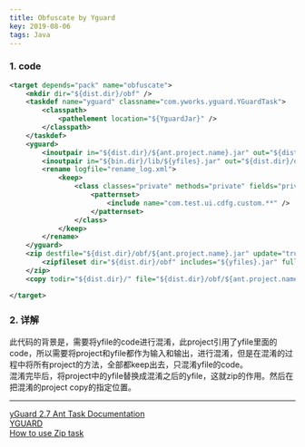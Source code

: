 ```yaml
---
title: Obfuscate by Yguard
key: 2019-08-06
tags: Java
---
```


### 1. code
```xml
<target depends="pack" name="obfuscate">
    <mkdir dir="${dist.dir}/obf" />
    <taskdef name="yguard" classname="com.yworks.yguard.YGuardTask">
        <classpath>
            <pathelement location="${YguardJar}" />
        </classpath>
    </taskdef>
    <yguard>
        <inoutpair in="${dist.dir}/${ant.project.name}.jar" out="${dist.dir}/obf/${ant.project.name}.jar" />
        <inoutpair in="${bin.dir}/lib/${yfiles}.jar" out="${dist.dir}/obf/${yfiles}.jar" />
        <rename logfile="rename_log.xml">
            <keep>
                <class classes="private" methods="private" fields="private">
                    <patternset>
                        <include name="com.test.ui.cdfg.custom.**" />
                    </patternset>
                </class>
            </keep>
        </rename>
    </yguard>
    <zip destfile="${dist.dir}/obf/${ant.project.name}.jar" update="true">
        <zipfileset dir="${dist.dir}/obf" includes="${yfiles}.jar" fullpath="lib/${yfiles}.jar" />
    </zip>
    <copy todir="${dist.dir}/" file="${dist.dir}/obf/${ant.project.name}.jar" />

</target>
```

### 2. 详解
此代码的背景是，需要将yfile的code进行混淆，此project引用了yfile里面的code，所以需要将project和yfile都作为输入和输出，进行混淆，但是在混淆的过程中将所有project的方法，全部都keep出去，只混淆yfile的code。   
混淆完毕后，将project中的yfile替换成混淆之后的yfile，这就zip的作用。然后在把混淆的project copy的指定位置。

----

[yGuard 2.7 Ant Task Documentation](https://www.yworks.com/resources/yguard/yguard_ant_howto.html)  
[YGUARD](http://www.blogjava.net/kennyr/articles/222706.html)  
[How to use Zip task](https://www.java-tips.org/other-api-tips-100035/105-ant/688-how-to-use-zip-task.html)  
